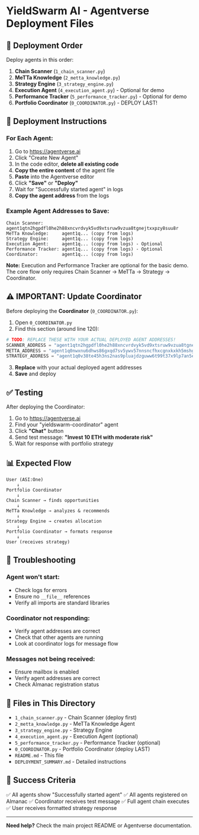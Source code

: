 # YieldSwarm AI - Agentverse Deployment Files

## 🚀 Deployment Order

Deploy agents in this order:

1. **Chain Scanner** (`1_chain_scanner.py`)
2. **MeTTa Knowledge** (`2_metta_knowledge.py`)
3. **Strategy Engine** (`3_strategy_engine.py`)
4. **Execution Agent** (`4_execution_agent.py`) - Optional for demo
5. **Performance Tracker** (`5_performance_tracker.py`) - Optional for demo
6. **Portfolio Coordinator** (`0_COORDINATOR.py`) - DEPLOY LAST!

## 📝 Deployment Instructions

### For Each Agent:

1. Go to https://agentverse.ai
2. Click "Create New Agent"
3. In the code editor, **delete all existing code**
4. **Copy the entire content** of the agent file
5. **Paste** into the Agentverse editor
6. Click **"Save"** or **"Deploy"**
7. Wait for "Successfully started agent" in logs
8. **Copy the agent address** from the logs

### Example Agent Addresses to Save:

```
Chain Scanner:       agent1qtn2hgpdfl0he2h88xncvrdvyk5vd9xtsruw9vzua8tgnejtxxpzy8suu8r
MeTTa Knowledge:     agent1q... (copy from logs)
Strategy Engine:     agent1q... (copy from logs)
Execution Agent:     agent1q... (copy from logs) - Optional
Performance Tracker: agent1q... (copy from logs) - Optional
Coordinator:         agent1q... (copy from logs)
```

**Note:** Execution and Performance Tracker are optional for the basic demo. The core flow only requires Chain Scanner → MeTTa → Strategy → Coordinator.

## ⚠️ IMPORTANT: Update Coordinator

Before deploying the **Coordinator** (`0_COORDINATOR.py`):

1. Open `0_COORDINATOR.py`
2. Find this section (around line 120):

```python
# TODO: REPLACE THESE WITH YOUR ACTUAL DEPLOYED AGENT ADDRESSES!
SCANNER_ADDRESS = "agent1qtn2hgpdfl0he2h88xncvrdvyk5vd9xtsruw9vzua8tgnejtxxpzy8suu8r"
METTA_ADDRESS = "agent1q0nwxnu6dhws86gxqd7sv5ywv57nnsncfhxcgnxkxkh5mshgze9kuvztx0t"
STRATEGY_ADDRESS = "agent1q0v38te45h3ns2nas9pluajdzguww6t99t37x9lp7an5e3pcckpxkgreypz"
```

3. **Replace** with your actual deployed agent addresses
4. **Save** and deploy

## ✅ Testing

After deploying the Coordinator:

1. Go to https://agentverse.ai
2. Find your "yieldswarm-coordinator" agent
3. Click **"Chat"** button
4. Send test message: **"Invest 10 ETH with moderate risk"**
5. Wait for response with portfolio strategy

## 📊 Expected Flow

```
User (ASI:One)
    ↓
Portfolio Coordinator
    ↓
Chain Scanner → finds opportunities
    ↓
MeTTa Knowledge → analyzes & recommends
    ↓
Strategy Engine → creates allocation
    ↓
Portfolio Coordinator → formats response
    ↓
User (receives strategy)
```

## 🐛 Troubleshooting

### Agent won't start:
- Check logs for errors
- Ensure no `__file__` references
- Verify all imports are standard libraries

### Coordinator not responding:
- Verify agent addresses are correct
- Check that other agents are running
- Look at coordinator logs for message flow

### Messages not being received:
- Ensure mailbox is enabled
- Verify agent addresses are correct
- Check Almanac registration status

## 📁 Files in This Directory

- `1_chain_scanner.py` - Chain Scanner (deploy first)
- `2_metta_knowledge.py` - MeTTa Knowledge Agent
- `3_strategy_engine.py` - Strategy Engine
- `4_execution_agent.py` - Execution Agent (optional)
- `5_performance_tracker.py` - Performance Tracker (optional)
- `0_COORDINATOR.py` - Portfolio Coordinator (deploy LAST)
- `README.md` - This file
- `DEPLOYMENT_SUMMARY.md` - Detailed instructions

## 🎯 Success Criteria

✅ All agents show "Successfully started agent"
✅ All agents registered on Almanac
✅ Coordinator receives test message
✅ Full agent chain executes
✅ User receives formatted strategy response

---

**Need help?** Check the main project README or Agentverse documentation.
